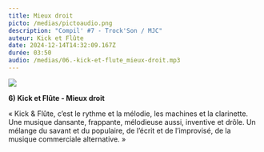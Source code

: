 ```yaml
---
title: Mieux droit
picto: /medias/pictoaudio.png
description: "Compil' #7 - Trock'Son / MJC"
auteur: Kick et Flûte
date: 2024-12-14T14:32:09.167Z
durée: 03:50
audio: /medias/06.-kick-et-flute_mieux-droit.mp3
---
```

![](/medias/kik-flute.png)

**6) Kick et Flûte - Mieux droit** 

« Kick & Flûte, c’est le rythme et la mélodie, les machines et la clarinette. Une musique dansante, frappante, mélodieuse aussi, inventive et drôle. Un mélange du savant et du populaire, de l’écrit et de l’improvisé, de la musique commerciale alternative. »